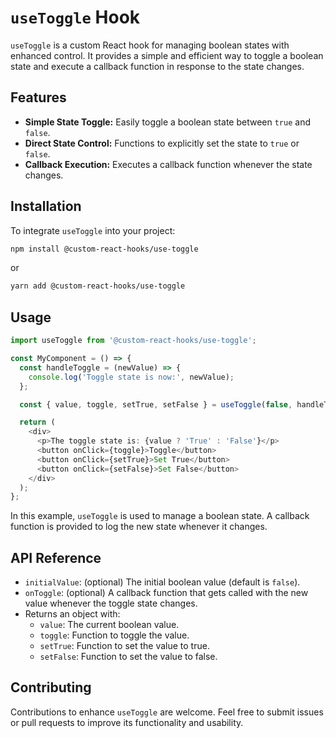 # `useToggle` Hook

`useToggle` is a custom React hook for managing boolean states with enhanced control. It provides a simple and efficient way to toggle a boolean state and execute a callback function in response to the state changes.

## Features

- **Simple State Toggle:** Easily toggle a boolean state between `true` and `false`.
- **Direct State Control:** Functions to explicitly set the state to `true` or `false`.
- **Callback Execution:** Executes a callback function whenever the state changes.

## Installation

To integrate `useToggle` into your project:

```bash
npm install @custom-react-hooks/use-toggle
```

or

```bash
yarn add @custom-react-hooks/use-toggle
```

## Usage

```typescript
import useToggle from '@custom-react-hooks/use-toggle';

const MyComponent = () => {
  const handleToggle = (newValue) => {
    console.log('Toggle state is now:', newValue);
  };

  const { value, toggle, setTrue, setFalse } = useToggle(false, handleToggle);

  return (
    <div>
      <p>The toggle state is: {value ? 'True' : 'False'}</p>
      <button onClick={toggle}>Toggle</button>
      <button onClick={setTrue}>Set True</button>
      <button onClick={setFalse}>Set False</button>
    </div>
  );
};
```

In this example, `useToggle` is used to manage a boolean state. A callback function is provided to log the new state whenever it changes.

## API Reference

- `initialValue`: (optional) The initial boolean value (default is `false`).
- `onToggle`: (optional) A callback function that gets called with the new value whenever the toggle state changes.
- Returns an object with:
  - `value`: The current boolean value.
  - `toggle`: Function to toggle the value.
  - `setTrue`: Function to set the value to true.
  - `setFalse`: Function to set the value to false.

## Contributing

Contributions to enhance `useToggle` are welcome. Feel free to submit issues or pull requests to improve its functionality and usability.
